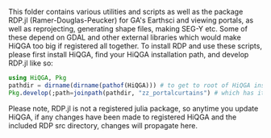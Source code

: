 This folder contains various utilities and scripts as well as the package RDP.jl (Ramer-Douglas-Peucker) for GA's Earthsci and viewing portals, as well as reprojecting, generating shape files, making SEG-Y etc. Some of these depend on GDAL and other external libraries which would make HiQGA too big if registered all together. To install RDP and use these scripts, please first install HiQGA, find your HiQGA installation path, and develop RDP.jl like so:
```julia
using HiQGA, Pkg
pathdir = dirname(dirname(pathof(HiQGA))) # to get to root of HiQGA install directory
Pkg.develop(;path=joinpath(pathdir, "zz_portalcurtains") # which has its own src directory
```
Please note, RDP.jl is not a registered julia package, so anytime you update HiQGA, if any changes have been made to registered HiQGA and the included RDP src directory, changes will propagate here.
